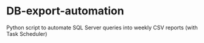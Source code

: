 # DB-export-automation
Python script to automate SQL Server queries into weekly CSV reports (with Task Scheduler)
